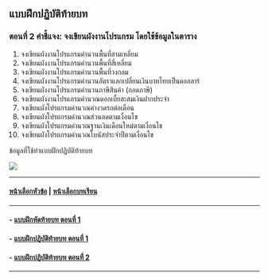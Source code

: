 ## แบบฝึกปฏิบัติท้ายบท
### ตอนที่ 2 คำชี้แจง: จงเขียนผังงานโปรแกรม โดยใช้ข้อมูลในตาราง

1. จงเขียนผังงานโปรแกรมคำนวนพื้นที่สามเหลี่ยม
2. จงเขียนผังงานโปรแกรมคำนวนพื้นที่สี่เหลี่ยม
3. จงเขียนผังงานโปรแกรมคำนวนพื้นที่วงกลม
4. จงเขียนผังงานโปรแกรมคำนวนอัตราแลกเปลี่ยนเงินบาทไทยเป็นดอลลาร์
5. จงเขียนผังงานโปรแกรมคำนวนภาษีสินค้า (ถอดภาษี)
6. จงเขียนผังงานโปรแกรมคำนวณดอกเบี้ยสะสมเงินฝากประจำ
7. จงเขียนผังโปรแกรมคำนวณค่างวดรถต่อเดือน
8. จงเขียนผังโปรแกรมคำนวณส่วนลดตามเงื่อนไข
9. จงเขียนผังโปรแกรมคำนวณฐานเงินเดือนใหม่ตามเงื่อนไข
10. จงเขียนผังโปรแกรมคำนวณโบนัสประจำปีตามเงื่อนไข

ข้อมูลที่ใช้ทำแบบฝึกปฏิบัติท้ายบท

<img src=img/0200.png>

---
#### [หน้าเลือกหัวข้อ](README.md) | [หน้าเลือกบทเรียน](../README.md)
---
#### - [แบบฝึกหัดท้ายบท ตอนที่ 1](0230.md)
#### - [แบบฝึกปฏิบัติท้ายบท ตอนที่ 1](0250.md)
#### - [แบบฝึกปฏิบัติท้ายบท ตอนที่ 2](0270.md)
---
